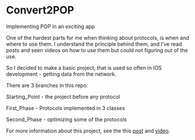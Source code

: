 # Convert2POP

Implementing POP in an exciting app

One of the hardest parts for me when thinking about protocols, is when and where to use them. I understand the principle behind them, and I’ve read posts and seen videos on how to use them but could not figuring out of the use.

So I decided to make a basic project, that is used so often in IOS development - getting data from the network.

There are 3 branches in this repo:

Starting_Point - the project before any protocol

First_Phase - Protocols implemented in 3 classes

Second_Phase - optimizing some of the protocols

For more information about this project, see the this [post]() and  [video](https://youtu.be/YYUqYm1DZ3s).
